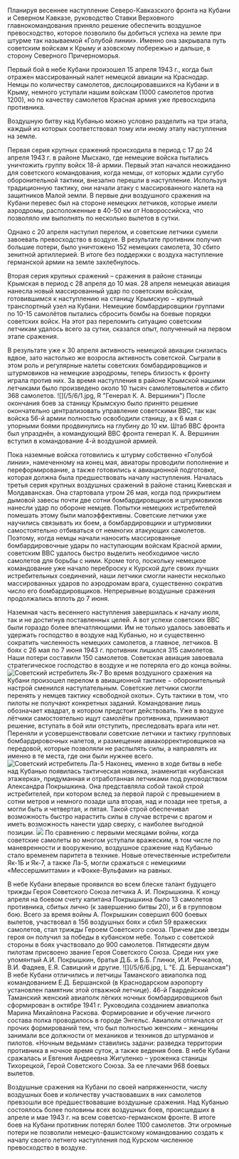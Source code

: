 Планируя весеннее наступление Северо-Кавказского фронта на Кубани и Северном Кавказе, руководство Ставки Верховного главнокомандования приняло решение обеспечить воздушное превосходство, которое позволило бы добиться успеха на земле при штурме так называемой «Голубой линии». Именно она закрывала путь советским войскам к Крыму и азовскому побережью и дальше, в сторону Северного Причерноморья.

Первый бой в небе Кубани произошел 15 апреля 1943 г., когда был отражен массированный налет немецкой авиации на Краснодар. Немцы по количеству самолетов, дислоцировавшихся на Кубани и в Крыму, немного уступали нашим войскам (1000 самолетов против 1200), но по качеству самолетов Красная армия уже превосходила противника. 

Воздушную битву над Кубанью можно условно разделить на три этапа, каждый из которых соответствовал тому или иному этапу наступления на земле.

Первая серия крупных сражений происходила в период с 17 до 24 апреля 1943 г. в районе Мысхако, где немецкие войска пытались уничтожить группу войск 18-й армии. Первый этап начался неожиданно для советского командования, когда немцы, от которых ждали сугубо оборонительной тактики, внезапно перешли в наступление. Используя традиционную тактику, они начали атаку с массированного налета на защитников Малой земли. В первые дни воздушного сражения на Кубани перевес был на стороне немецких летчиков, которые имели аэродромы, расположенные в 40-50 км от Новороссийска, что позволяло им выполнять по несколько вылетов в сутки.

Однако с 20 апреля наступил перелом, и советские летчики сумели завоевать превосходство в воздухе. В результате противник получил большие потери, было уничтожено 152 немецких самолета, 30 сбито зенитной артиллерией. В итоге без поддержки с воздуха наступление германской армии на земле захлебнулось. 

Вторая серия крупных сражений – сражения в районе станицы Крымская в период с 28 апреля до 10 мая. 28 апреля немецкая авиация нанесла новый массированный удар по советским войскам, готовившимся к наступлению на станицу Крымскую − крупный транспортный узел на Кубани. Немецкие бомбардировщики группами по 10-15 самолётов пытались сбросить бомбы на боевые порядки советских войск. На этот раз переломить ситуацию советским летчикам удалось всего за сутки, сказался опыт, полученный на первом этапе сражения. 

В результате уже к 30 апреля активность немецкой авиации снизилась вдвое, зато настолько же возросла активность советской. Сыграли в этом роль и регулярные налеты советских бомбардировщиков и штурмовиков на немецкие аэродромы, теперь близость к фронту играла против них. За время наступления в районе Крымской нашими летчиками было произведено около 10 тысяч самолетовылетов и сбито 368 самолетов. 
![](/5/6/1.jpg, R  "Генерал К. А. Вершинин")
После окончания боев за станицу Крымскую было принято решение окончательно централизовать управление советскими ВВС, так как войска 56-й армии полностью освободили станицу, а к 6 мая с упорными боями продвинулись на глубину до 10 км. Штаб ВВС фронта был упразднён, а командующий ВВС фронта генерал К. А. Вершинин вступил в командование 4-й воздушной армией. 

Пока наземные войска готовились к штурму собственно «Голубой линии», намеченному на конец мая, авиаторы проводили пополнение и переформирование, а также готовились к авиационной подготовке, которая должна была предшествовать началу наступления. Началась третья серия крупных воздушных сражений в районе станиц Киевская и Молдаванская.
Она стартовала утром 26 мая, когда под прикрытием дымовой завесы почти две сотни бомбардировщиков и штурмовиков нанесли удар по обороне немцев. Попытки немецких истребителей помешать этому были малоэффективны. Советские летчики уже научились связывать их боем, а бомбардировщики и штурмовики самостоятельно отбиваться от немногих атакующих самолетов. Поэтому, когда немцы начали наносить массированные бомбардировочные удары по наступающим войскам Красной армии, советским ВВС удалось быстро выделить необходимое число самолетов для борьбы с ними. Кроме того, поскольку немецкое командование уже начало переброску к Курской дуге своих лучших истребительных соединений, наши летчики смогли нанести несколько массированных ударов по аэродромам врага, существенно сократив число его бомбардировщиков. Непрерывные воздушные сражения продолжались вплоть до 7 июня. 

Наземная часть весеннего наступления завершилась к началу июля, так и не достигнув поставленных целей. А вот успехи советских ВВС были гораздо более впечатляющими. Им не только удалось завоевать и удержать господство в воздухе над Кубанью, но и существенно сократить численность немецких самолетов, а главное, летчиков. В боях с 26 мая по 7 июня 1943 г. противник лишился 315 самолетов. Наши потери составили 150 самолетов. Советская авиация завоевала стратегическое господство в воздухе и не потеряла его до конца войны. 
![](/5/6/2.jpg  "Советский истребитель Як-7")
Во время воздушного сражения на Кубани произошел перелом в авиационной тактике − оборонительный настрой сменился наступательным. Советские летчики смогли перенять у немцев тактику «свободной охоты». Суть тактики в том, что пилоты не получают конкретных заданий. Командование лишь обозначает квадрат, в котором предстоит действовать. Уже в воздухе лётчики самостоятельно ищут самолёты противника, принимают решение, вступать в бой или отступить, преследовать врага или нет. Переняли и усовершенствовали советские летчики и тактику групповых бомбардировочных налетов, и размещение авиакорректировщиков на передовой, которые позволяли не распылять силы, а направлять их именно в те места, где они были нужнее всего.
![](/5/6/3.jpg  "Советский истребитель Ла-5")
Наконец, именно в ходе битвы в небе над Кубанью появилась тактическая новинка, знаменитая «кубанская этажерка», придуманная и отработанная летчиками под руководством Александра Покрышкина. Она представляла собой такой строй истребителей, при котором вслед за первой парой с превышением в сотни метров и немного позади шла вторая, над и позади нее третья, а могли быть и четвертая, и пятая. Такой строй обеспечивал возможность быстро нарастить силы в случае встречи с врагом и иметь возможность нанести удар сверху, с наиболее выгодной позиции.
![](/5/6/4.jpg  "")
По сравнению с первыми месяцами войны, когда советские самолеты во многом уступали вражеским, в том числе по маневренности и вооружению, воздушное сражение над Кубанью стало временем паритета в технике. Новые отечественные истребители Як-1Б и Як-7, а также Ла-5, могли сражаться с немецкими «Мессершмиттами» и «Фокке-Вульфами» на равных.

В небе Кубани впервые проявился во всем блеске талант будущего трижды Героя Советского Союза летчика А. И. Покрышкина. К концу апреля на боевом счету капитана Покрышкина было 13 самолетов противника, сбитых лично (к завершению битвы 20), и 6 в групповом бою. Всего за время войны А. Покрышкин совершил 600 боевых вылетов, участвовал в 156 воздушных боях и сбил 59 вражеских самолетов, стал трижды Героем Советского союза. Причем две звезды героя он получил за победы в кубанском небе. 
Только с советской стороны в боях участвовало до 900 самолетов. Пятидесяти двум пилотам присвоено звание Героя Советского Союза. Среди них  уже упомянтый А.И. Покрышкин, братья Д.Б. и Б.Б. Глинки, И.И. Речкалов, В.И. Фадяев, Е.Я. Савицкий и другие. 
![](/5/6/6.jpg, L  "Е. Д. Бершанская")
В небе Кубани отличились и летчицы Таманского авиаполка под командованием Е.Д. Бершанской (в Краснодарском аэропорту установлен памятник этой отважной летчице). 46-й Гвардейский Таманский женский авиаполк лёгких ночных бомбардировщиков был сформирован в октябре 1941 г. Руководила созданием авиаполка Марина Михайловна Раскова. Формирование и обучение личного состава полка проводилось в городе Энгельс. Авиаполк отличался от прочих формирований тем, что был полностью женским – женщины занимали все должности от механиков и техников до штурманов и пилотов. «Ночным ведьмам» ставились задачи: разведка территории противника в ночное время суток, а также ведения боев. В небе Кубани сражалась и Евгения Андреевна Жигуленко – уроженка станицы Тихорецкой, Герой Советского Союза. За ее плечами 968 боевых вылетов. 

Воздушные сражения на Кубани по своей напряженности, числу воздушных боев и количеству участвовавших в них самолетов превзошли все предшествовавшие воздушные сражения. Над Кубанью состоялось более половины всех воздушных боев, происшедших в апреле и мае 1943 г. на всем советско-германском фронте. В итоге боев на Кубани противник потерял более 1100 самолетов. Эти огромные потери не позволили немецко-фашистскому командованию создать к началу своего летнего наступления под Курском численное превосходство в воздухе.
